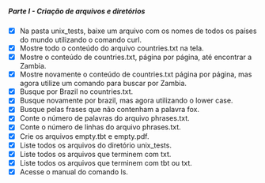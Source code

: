 ##### Parte I - Criação de arquivos e diretórios

- [x] Na pasta unix_tests, baixe um arquivo com os nomes de todos os países do mundo utilizando o comando curl.
- [x] Mostre todo o conteúdo do arquivo countries.txt na tela.
- [x] Mostre o conteúdo de countries.txt, página por página, até encontrar a Zambia.
- [x] Mostre novamente o conteúdo de countries.txt página por página, mas agora utilize um comando para buscar por Zambia.
- [x] Busque por Brazil no countries.txt.
- [x] Busque novamente por brazil, mas agora utilizando o lower case.
- [x] Busque pelas frases que não contenham a palavra fox.
- [x] Conte o número de palavras do arquivo phrases.txt.
- [x] Conte o número de linhas do arquivo phrases.txt.
- [x] Crie os arquivos empty.tbt e empty.pdf.
- [x] Liste todos os arquivos do diretório unix_tests.
- [x] Liste todos os arquivos que terminem com txt.
- [x] Liste todos os arquivos que terminem com tbt ou txt.
- [x] Acesse o manual do comando ls.
